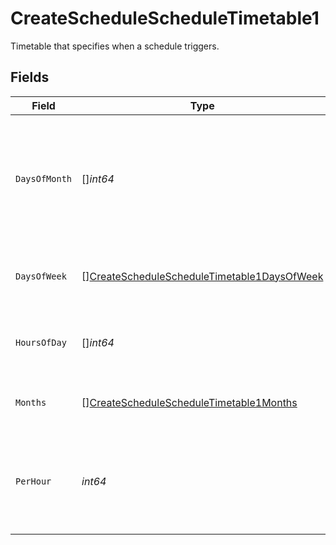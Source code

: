 # CreateScheduleScheduleTimetable1

Timetable that specifies when a schedule triggers.


## Fields

| Field                                                                                                                 | Type                                                                                                                  | Required                                                                                                              | Description                                                                                                           |
| --------------------------------------------------------------------------------------------------------------------- | --------------------------------------------------------------------------------------------------------------------- | --------------------------------------------------------------------------------------------------------------------- | --------------------------------------------------------------------------------------------------------------------- |
| `DaysOfMonth`                                                                                                         | []*int64*                                                                                                             | :heavy_minus_sign:                                                                                                    | Days in a month in which the schedule triggers. This is mutually exclusive with days in a week.                       |
| `DaysOfWeek`                                                                                                          | [][CreateScheduleScheduleTimetable1DaysOfWeek](../../models/operations/createschedulescheduletimetable1daysofweek.md) | :heavy_check_mark:                                                                                                    | Days in a week in which the schedule triggers.                                                                        |
| `HoursOfDay`                                                                                                          | []*int64*                                                                                                             | :heavy_check_mark:                                                                                                    | Hours in a day in which the schedule triggers.                                                                        |
| `Months`                                                                                                              | [][CreateScheduleScheduleTimetable1Months](../../models/operations/createschedulescheduletimetable1months.md)         | :heavy_minus_sign:                                                                                                    | Months in which the schedule triggers.                                                                                |
| `PerHour`                                                                                                             | *int64*                                                                                                               | :heavy_check_mark:                                                                                                    | Number of times a schedule triggers per hour, value must be between 1 and 60                                          |